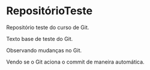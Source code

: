# RepositórioTeste
 Repositório teste do curso de Git.

 Texto base de teste do Git.

 Observando mudanças no Git.

 Vendo se o Git aciona o commit de maneira automática.